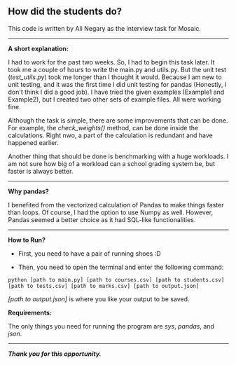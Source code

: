 ## How did the students do?

This code is written by Ali Negary as the interview task for Mosaic.
****
**A short explanation:**

I had to work for the past two weeks. So, I had to begin this task later. It took me a couple of hours to write the main.py and utils.py.
But the unit test (_test_utils.py_) took me longer than I thought it would. Because I am new to unit testing, and it was the first time I did unit testing for pandas (Honestly, I don't think I did a good job).
I have tried the given examples (Example1 and Example2), but I created two other sets of example files. All were working fine.

Although the task is simple, there are some improvements that can be done. For example, the _check_weights()_ method, can be done inside the calculations.
Right nwo, a part of the calculation is redundant and have happened earlier.

Another thing that should be done is benchmarking with a huge workloads. I am not sure how big of a workload can a school grading system be, but faster is always better.
****
**Why pandas?**

I benefited from the vectorized calculation of Pandas to make things faster than loops. Of course, I had the option to use Numpy as well.
However, Pandas seemed a better choice as it had SQL-like functionalities.

****
**How to Run?**

- First, you need to have a pair of running shoes :D

- Then, you need to open the terminal and enter the following command:

`python [path to main.py] [path to courses.csv] [path to students.csv] [path to tests.csv] [path to marks.csv] [path to output.json]
`

_[path to output.json]_ is where you like your output to be saved.

**Requirements:**

The only things you need for running the program are _sys_, _pandas_, and _json_.
****

_**Thank you for this opportunity.**_